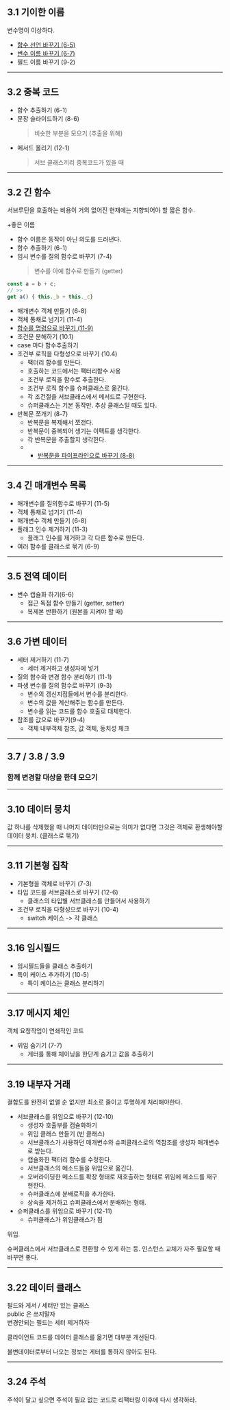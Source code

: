 ## 3.1 기이한 이름

변수명이 이상하다.

- [함수 선언 바꾸기 (6-5)](../06.Basic/6-5.Change-Function-Declaration)
- [변수 이름 바꾸기 (6-7)](../06.Basic/6-7.Rename-Variable)
- 필드 이름 바꾸기 (9-2)

---

## 3.2 중복 코드

- 함수 추출하기 (6-1)
- 문장 슬라이드하기 (8-6)
  > 비슷한 부분을 모으기 (추출을 위해)
- 메서드 올리기 (12-1)
  > 서브 클래스끼리 중복코드가 있을 때

---

## 3.2 긴 함수

서브루틴을 호출하는 비용이 거의 없어진 현재에는 지향되어야 할 짧은 함수.

+좋은 이름

- 함수 이름은 동작이 아닌 의도를 드러낸다.
- 함수 추출하기 (6-1)
- 임시 변수를 질의 함수로 바꾸기 (7-4)
  > 변수를 아예 함수로 만들기 (getter)

```ts
const a = b + c;
// >>
get a() { this._b + this._c}
```

- 매개변수 객체 만들기 (6-8)
- 객체 통채로 넘기기 (11-4)
- [함수를 명령으로 바꾸기 (11-9)](../11.API-Refactoring/11-9.Replace-Function-With-Command)
- 조건문 분해하기 (10.1)
- case 마다 함수추출하기
- 조건부 로직을 다형성으로 바꾸기 (10.4)
  - 팩터리 함수를 만든다.
  - 호출하는 코드에서는 팩터리함수 사용
  - 조건부 로직을 함수로 추출한다.
  - 조건부 로직 함수를 슈퍼클래스로 옮긴다.
  - 각 조건절을 서브클래스에서 메서드로 구현한다.
  - 슈퍼클래스는 기본 동작만. 추상 클래스일 때도 있다.
- 반복문 쪼개기 (8-7)
  - 반복문을 복제해서 쪼갠다.
  - 반복문이 중복되어 생기는 이펙트를 생각한다.
  - 각 반복문을 추출할지 생각한다.
  - - [반복문을 파이프라인으로 바꾸기 (8-8)](https://martinfowler.com/articles/refactoring-pipelines.html)

---

## 3.4 긴 매개변수 목록

- 매개변수를 질의함수로 바꾸기 (11-5)
- 객체 통채로 넘기기 (11-4)
- 매개변수 객체 만들기 (6-8)
- 플래그 인수 제거하기 (11-3)
  - 플래그 인수를 제거하고 각 다른 함수로 만든다.
- 여러 함수를 클래스로 묶기 (6-9)

---

## 3.5 전역 데이터

- 변수 캡슐화 하기(6-6)
  - 접근 독점 함수 만들기 (getter, setter)
  - 복제본 반환하기 (원본을 지켜야 할 때)

---

## 3.6 가변 데이터

- 세터 제거하기 (11-7)
  - 세터 제거하고 생성자에 넣기
- 질의 함수와 변경 함수 분리하기 (11-1)
- 파생 변수를 질의 함수로 바꾸기 (9-3)
  - 변수의 갱신지점들에서 변수를 분리한다.
  - 변수의 값을 계산해주는 함수를 만든다.
  - 변수를 읽는 코드를 함수 호출로 대체한다.
- 참조를 값으로 바꾸기(9-4)
  - 객체 내부객체 참조, 값 객체, 동치성 체크

---

## 3.7 / 3.8 / 3.9

### 함께 변경할 대상을 한데 모으기

---

## 3.10 데이터 뭉치

값 하나를 삭제했을 때 나머지 데이터만으로는 의미가 없다면 그것은 객체로 환생해야할 데이터 뭉치. (클래스로 묶기)

---

## 3.11 기본형 집착

- 기본형을 객체로 바꾸기 (7-3)
- 타입 코드를 서브클래스로 바꾸기 (12-6)
  - 클래스의 타입별 서브클래스를 만들어서 사용하기
- 조건부 로직을 다형성으로 바꾸기 (10-4)
  - switch 케이스 -> 각 클래스

---

## 3.16 임시필드

- 임시필드들을 클래스 추출하기
- 특이 케이스 추가하기 (10-5)
  - 특이 케이스는 클래스 분리하기

---

## 3.17 메시지 체인

객체 요청작업이 연쇄적인 코드

- 위임 숨기기 (7-7)
  - 게터를 통해 체이닝을 한단계 숨기고 값을 추출하기

---

## 3.19 내부자 거래

결합도를 완전히 없앨 순 없지만 최소로 줄이고 투명하게 처리해야한다.

- 서브클래스를 위임으로 바꾸기 (12-10)
  - 생성자 호출부를 캡슐화하기
  - 위임 클래스 만들기 (빈 클래스)
  - 서브클래스가 사용하던 매개변수와 슈퍼클래스로의 역참조를 생성자 매개변수로 받는다.
  - 캡슐화한 팩터리 함수를 수정한다.
  - 서브클래스의 메소드들을 위임으로 옮긴다.
  - 오버라이딩한 메소드를 확장 형태로 재호출하는 형태로 위임에 메소드를 재구현한다.
  - 슈퍼클래스에 분배로직을 추가한다.
  - 상속을 제거하고 슈퍼클래스에서 분배하는 형태.
- 슈퍼클래스를 위임으로 바꾸기 (12-11)
  - 슈퍼클래스가 위임클래스가 됨

위임.

슈퍼클래스에서 서브클래스로 전환할 수 있게 하는 등. 인스턴스 교체가 자주 필요할 때 바꾸면 좋다.

---

## 3.22 데이터 클래스

필드와 게서 / 세터만 있는 클래스  
public 은 쓰지말자  
변경안되는 필드는 세터 제거하자

클라이언트 코드를 데이터 클래스를 옮기면 대부분 개선된다.

불변데이터로부터 나오는 정보는 게터를 통하지 않아도 된다.

---

## 3.24 주석

주석이 달고 싶으면 주석이 필요 없는 코드로 리팩터링 이후에 다시 생각하라.
